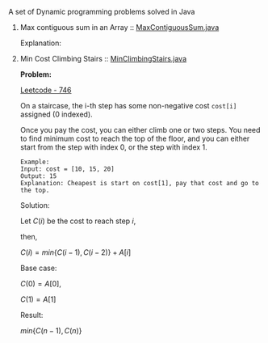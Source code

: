 
A set of Dynamic programming problems solved in Java

1. Max contiguous sum in an Array :: [MaxContiguousSum.java](http://localhost)

    Explanation:
    
    
2. Min Cost Climbing Stairs :: [MinClimbingStairs.java](http://localhost)

    **Problem:**
    
    [Leetcode - 746](https://leetcode.com/problems/min-cost-climbing-stairs/description/)

    On a staircase, the i-th step has some non-negative cost `cost[i]` assigned (0 indexed).
    
     Once you pay the cost, you can either climb one or two steps. You need to find minimum cost to reach the top of the floor, and you can either start from the step with index 0, or the step with index 1.
     
       Example: 
       Input: cost = [10, 15, 20]
       Output: 15
       Explanation: Cheapest is start on cost[1], pay that cost and go to the top.
         
    Solution:
    
    Let $C(i)$ be the cost to reach step $i$,
    
    then,
    
    $C(i) = min\{C(i-1), C(i-2)\} + A[i]$
    
    Base case:
    
    $C(0) = A[0]$,
    
    $C(1) = A[1]$
    
    Result:
    
    $min\{C(n-1), C(n)\}$